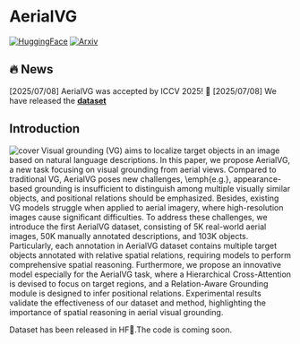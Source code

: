 # AerialVG

[![HuggingFace](https://img.shields.io/badge/Dataset-Huggingface-F8D44D.svg)](https://huggingface.co/datasets/IPEC-COMMUNITY/AerialVG)
[![Arxiv](https://img.shields.io/badge/Arxiv-Preprint-A42C24.svg)](https://arxiv.org/abs/2504.07836)

## 🔥 News
[2025/07/08] AerialVG was accepted by ICCV 2025! 🎉
[2025/07/08] We have released the **[dataset](https://huggingface.co/datasets/IPEC-COMMUNITY/AerialVG)**

## Introduction
![cover](images/AerialVG.png)
Visual grounding (VG) aims to localize target objects in an image based on natural language descriptions. In this paper, we propose AerialVG, a new task focusing on visual grounding from aerial views. Compared to traditional VG, AerialVG poses new challenges, \emph{e.g.}, appearance-based grounding is insufficient to distinguish among multiple visually similar objects, and positional relations should be emphasized. Besides, existing VG models struggle when applied to aerial imagery, where high-resolution images cause significant difficulties. 
To address these challenges, we introduce the first AerialVG dataset, consisting of 5K real-world aerial images, 50K manually annotated descriptions, and 103K objects. Particularly, each annotation in AerialVG dataset contains multiple target objects annotated with relative spatial relations, requiring models to perform comprehensive spatial reasoning.
Furthermore, we propose an innovative model especially for the AerialVG task, where a Hierarchical Cross-Attention is devised to focus on target regions, and a Relation-Aware Grounding module is designed to infer positional relations. Experimental results validate the effectiveness of our dataset and method, highlighting the importance of spatial reasoning in aerial visual grounding.

Dataset has been released in HF🤗.The code is coming soon.
